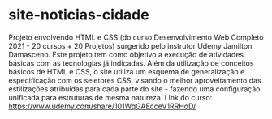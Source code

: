 # site-noticias-cidade
Projeto envolvendo HTML e CSS (do curso Desenvolvimento Web Completo 2021 - 20 cursos + 20 Projetos) surgerido pelo instrutor Udemy Jamilton Damasceno. Este projeto tem como objetivo a execução de atividades básicas com as tecnologias já indicadas. Além da utilização de conceitos básicos de HTML e CSS, o site utiliza um esquema de generalização e especificação com os seletores CSS, visando o melhor aproveitamento das estilizações atribuidas para cada parte do site - fazendo uma configuração unificada para estruturas de mesma natureza.
Link do curso: https://www.udemy.com/share/101WqGAEcceV1RRHoD/
